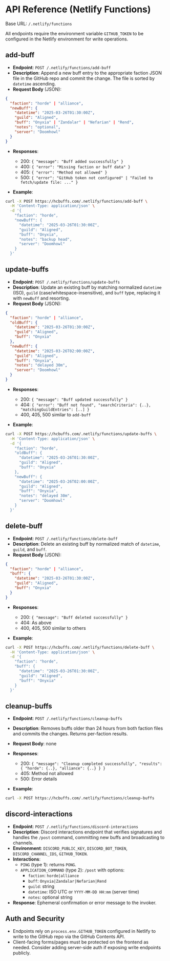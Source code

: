 # API Reference (Netlify Functions)

Base URL: `/.netlify/functions`

All endpoints require the environment variable `GITHUB_TOKEN` to be configured in the Netlify environment for write operations.

## add-buff
- **Endpoint**: `POST /.netlify/functions/add-buff`
- **Description**: Append a new buff entry to the appropriate faction JSON file in the GitHub repo and commit the change. The file is sorted by `datetime` ascending.
- **Request Body** (JSON):
```json
{
  "faction": "horde" | "alliance",
  "newBuff": {
    "datetime": "2025-03-26T01:30:00Z",
    "guild": "Aligned",
    "buff": "Onyxia" | "Zandalar" | "Nefarian" | "Rend",
    "notes": "optional",
    "server": "Doomhowl"
  }
}
```
- **Responses**:
  - 200: `{ "message": "Buff added successfully" }`
  - 400: `{ "error": "Missing faction or buff data" }`
  - 405: `{ "error": "Method not allowed" }`
  - 500: `{ "error": "GitHub token not configured" | "Failed to fetch/update file: ..." }`

- **Example**:
```bash
curl -X POST https://hcbuffs.com/.netlify/functions/add-buff \
  -H 'Content-Type: application/json' \
  -d '{
    "faction": "horde",
    "newBuff": {
      "datetime": "2025-03-26T01:30:00Z",
      "guild": "Aligned",
      "buff": "Onyxia",
      "notes": "backup head",
      "server": "Doomhowl"
    }
  }'
```

## update-buffs
- **Endpoint**: `POST /.netlify/functions/update-buffs`
- **Description**: Update an existing buff by matching normalized `datetime` (ISO), `guild` (case/whitespace-insensitive), and `buff` type, replacing it with `newBuff` and resorting.
- **Request Body** (JSON):
```json
{
  "faction": "horde" | "alliance",
  "oldBuff": {
    "datetime": "2025-03-26T01:30:00Z",
    "guild": "Aligned",
    "buff": "Onyxia"
  },
  "newBuff": {
    "datetime": "2025-03-26T02:00:00Z",
    "guild": "Aligned",
    "buff": "Onyxia",
    "notes": "delayed 30m",
    "server": "Doomhowl"
  }
}
```
- **Responses**:
  - 200: `{ "message": "Buff updated successfully" }`
  - 404: `{ "error": "Buff not found", "searchCriteria": {..}, "matchingGuildEntries": [..] }`
  - 400, 405, 500 similar to `add-buff`

- **Example**:
```bash
curl -X POST https://hcbuffs.com/.netlify/functions/update-buffs \
  -H 'Content-Type: application/json' \
  -d '{
    "faction": "horde",
    "oldBuff": {
      "datetime": "2025-03-26T01:30:00Z",
      "guild": "Aligned",
      "buff": "Onyxia"
    },
    "newBuff": {
      "datetime": "2025-03-26T02:00:00Z",
      "guild": "Aligned",
      "buff": "Onyxia",
      "notes": "delayed 30m",
      "server": "Doomhowl"
    }
  }'
```

## delete-buff
- **Endpoint**: `POST /.netlify/functions/delete-buff`
- **Description**: Delete an existing buff by normalized match of `datetime`, `guild`, and `buff`.
- **Request Body** (JSON):
```json
{
  "faction": "horde" | "alliance",
  "buff": {
    "datetime": "2025-03-26T01:30:00Z",
    "guild": "Aligned",
    "buff": "Onyxia"
  }
}
```
- **Responses**:
  - 200: `{ "message": "Buff deleted successfully" }`
  - 404: As above
  - 400, 405, 500 similar to others

- **Example**:
```bash
curl -X POST https://hcbuffs.com/.netlify/functions/delete-buff \
  -H 'Content-Type: application/json' \
  -d '{
    "faction": "horde",
    "buff": {
      "datetime": "2025-03-26T01:30:00Z",
      "guild": "Aligned",
      "buff": "Onyxia"
    }
  }'
```

## cleanup-buffs
- **Endpoint**: `POST /.netlify/functions/cleanup-buffs`
- **Description**: Removes buffs older than 24 hours from both faction files and commits the changes. Returns per-faction results.
- **Request Body**: none
- **Responses**:
  - 200: `{ "message": "Cleanup completed successfully", "results": { "horde": {..}, "alliance": {..} } }`
  - 405: Method not allowed
  - 500: Error details

- **Example**:
```bash
curl -X POST https://hcbuffs.com/.netlify/functions/cleanup-buffs
```

## discord-interactions
- **Endpoint**: `POST /.netlify/functions/discord-interactions`
- **Description**: Discord interactions endpoint that verifies signatures and handles the `/post` command, committing new buffs and broadcasting to channels.
- **Environment**: `DISCORD_PUBLIC_KEY`, `DISCORD_BOT_TOKEN`, `DISCORD_CHANNEL_IDS`, `GITHUB_TOKEN`.
- **Interactions**:
  - `PING` (type 1): returns `PONG`.
  - `APPLICATION_COMMAND` (type 2): `/post` with options:
    - `faction`: `horde|alliance`
    - `buff`: `Onyxia|Zandalar|Nefarian|Rend`
    - `guild`: string
    - `datetime`: ISO UTC or `YYYY-MM-DD HH:mm` (server time)
    - `notes`: optional string
- **Response**: Ephemeral confirmation or error message to the invoker.

## Auth and Security
- Endpoints rely on `process.env.GITHUB_TOKEN` configured in Netlify to write to the GitHub repo via the GitHub Contents API.
- Client-facing forms/pages must be protected on the frontend as needed. Consider adding server-side auth if exposing write endpoints publicly.
